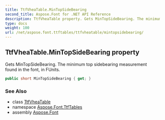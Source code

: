 ```yaml
---
title: TtfVheaTable.MinTopSideBearing
second_title: Aspose.Font for .NET API Reference
description: TtfVheaTable property. Gets MinTopSideBearing. The minimum top sidebearing measurement found in the font in FUnits
type: docs
weight: 100
url: /net/aspose.font.ttftables/ttfvheatable/mintopsidebearing/
---
```

## TtfVheaTable.MinTopSideBearing property

Gets MinTopSideBearing. The minimum top sidebearing measurement found in the font, in FUnits.

```csharp
public short MinTopSideBearing { get; }
```

### See Also

* class [TtfVheaTable](../)
* namespace [Aspose.Font.TtfTables](../../ttfvheatable/)
* assembly [Aspose.Font](../../../)


